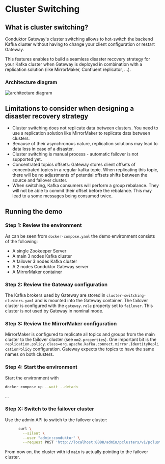 # Cluster Switching

## What is cluster switching?

Conduktor Gateway's cluster switching allows to hot-switch the backend Kafka cluster
without having to change your client configuration or restart Gateway.

This features enables to build a seamless disaster recovery strategy for your Kafka cluster 
when Gateway is deployed in combination with a replication solution (like MirrorMaker, Confluent replicator, ...).

### Architecture diagram

![architecture diagram](images/cluster-switching.png "cluster switching")

## Limitations to consider when designing a disaster recovery strategy

- Cluster switching does not replicate data between clusters. 
  You need to use a replication solution like MirrorMaker to replicate data between clusters.
- Because of their asynchronous nature, replication solutions may lead to data loss in case of a disaster.
- Cluster switching is manual process - automatic failover is not supported yet.
- Concentrated topics offsets: Gateway stores client offsets of concentrated topics in a regular kafka topic. 
  When replicating this topic, there will be no adjustments of potential offsets shifts between the source and failover cluster.
- When switching, Kafka consumers will perform a group rebalance. They will not be able to commit their offset before the rebalance.
  This may lead to a some messages being consumed twice.
  
## Running the demo

### Step 1: Review the environment

As can be seen from `docker-compose.yaml` the demo environment consists of the following:

* A single Zookeeper Server
* A main 3 nodes Kafka cluster
* A failover 3 nodes Kafka cluster
* A 2 nodes Conduktor Gateway server
* A MirrorMaker container

### Step 2: Review the Gateway configuration

The Kafka brokers used by Gateway are stored in `cluster-switching-clusters.yaml` and is mounted into the Gateway container.
The failover cluster is configured with the `gateway.role` property set to `failover`. This cluster is not used by Gateway in nominal mode.

### Step 3: Review the MirrorMaker configuration

MirrorMaker is configured to replicate all topics and groups from the main cluster to the failover cluster (see `mm2.properties`).
One important bit is the `replication.policy.class=org.apache.kafka.connect.mirror.IdentityReplicationPolicy` configuration.
Gateway expects the topics to have the same names on both clusters.


### Step 4: Start the environment
Start the environment with

```bash
docker compose up --wait --detach
```

...

### Step X: Switch to the failover cluster

Use the admin API to switch to the failover cluster:

```bash
      curl \
        --silent \
        --user "admin:conduktor" \
        --request POST 'http://localhost:8888/admin/pclusters/v1/pcluster/main/switch?to=failover'
```

From now on, the cluster with id `main` is actually pointing to the failover cluster.
